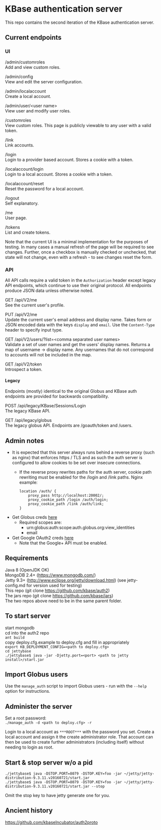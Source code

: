 KBase authentication server
===========================

This repo contains the second iteration of the KBase authentication server.

Current endpoints
-----------------

### UI


/admin/customroles  
Add and view custom roles.

/admin/config  
View and edit the server configuration.

/admin/localaccount  
Create a local account.

/admin/user/&lt;user name&gt;  
View user and modify user roles.

/customroles  
View custom roles. This page is publicly viewable to any user with a valid token.

/link  
Link accounts.

/login  
Login to a provider based account. Stores a cookie with a token.

/localaccount/login  
Login to a local account. Stores a cookie with a token.

/localaccount/reset  
Reset the password for a local account.

/logout  
Self explanatory.

/me  
User page.

/tokens  
List and create tokens.

Note that the current UI is a minimal implementation for the purposes of
testing. In many cases a manual refresh of the page will be required to see
changes. Further, once a checkbox is manually checked or unchecked, that state
will not change, even with a refresh - to see changes reset the form.

### API

All API calls require a valid token in the `Authorization` header except legacy API endpoints,
which continue to use their original protocol. All endpoints produce JSON data unless otherwise
noted.

GET /api/V2/me  
See the current user's profile.

PUT /api/V2/me  
Update the current user's email address and display name. Takes form or JSON encoded data with the
keys `display` and `email`. Use the `Content-Type` header to specify input type.

GET /api/V2/users/?list=&lt;comma separated user names&gt;  
Validate a set of user names and get the users' display names. Returns a map of username ->
display name. Any usernames that do not correspond to accounts will not be included in the map.

GET /api/V2/token  
Introspect a token.

#### Legacy

Endpoints (mostly) identical to the original Globus and KBase auth endpoints are provided for
backwards compatibility.

POST /api/legacy/KBase/Sessions/Login  
The legacy KBase API.

GET /api/legacy/globus  
The legacy globus API. Endpoints are /goauth/token and /users.

Admin notes
-----------
* It is expected that this server always runs behind a reverse proxy (such as
  nginx) that enforces https / TLS and as such the auth server is configured to
  allow cookies to be set over insecure connections.
  * If the reverse proxy rewrites paths for the auth server, cookie path
    rewriting must be enabled for the /login and /link paths. Nginx example:

		location /auth/ {
			proxy_pass http://localhost:20002/;
			proxy_cookie_path /login /auth/login;
			proxy_cookie_path /link /auth/link;
		}

* Get Globus creds [here](https://developers.globus.org)
  * Required scopes are:
    * urn:globus:auth:scope:auth.globus.org:view_identities 
    * email
* Get Google OAuth2 creds [here](https://console.developers.google.com/apis)
  * Note that the Google+ API must be enabled.

Requirements
------------
Java 8 (OpenJDK OK)  
MongoDB 2.4+ (https://www.mongodb.com/)  
Jetty 9.3+ (http://www.eclipse.org/jetty/download.html)
    (see jetty-config.md for version used for testing)  
This repo (git clone https://github.com/kbase/auth2)  
The jars repo (git clone https://github.com/kbase/jars)  
The two repos above need to be in the same parent folder.

To start server
---------------
start mongodb  
cd into the auth2 repo  
`ant build`  
copy deploy.cfg.example to deploy.cfg and fill in appropriately  
`export KB_DEPLOYMENT_CONFIG=<path to deploy.cfg>`  
`cd jettybase`  
`./jettybase$ java -jar -Djetty.port=<port> <path to jetty install>/start.jar`  

Import Globus users
------------
Use the `manage_auth` script to import Globus users - run with the `--help`
option for instructions. 

Administer the server
---------------------
Set a root password:  
`./manage_auth -d <path to deploy.cfg> -r`  

Login to a local account as `***ROOT***` with the password you set. Create a
local account and assign it the create administrator role. That account can
then be used to create further administrators (including itself) without
needing to login as root.

Start & stop server w/o a pid
-----------------------------
`./jettybase$ java -DSTOP.PORT=8079 -DSTOP.KEY=foo -jar ~/jetty/jetty-distribution-9.3.11.v20160721/start.jar`  
`./jettybase$ java -DSTOP.PORT=8079 -DSTOP.KEY=foo -jar ~/jetty/jetty-distribution-9.3.11.v20160721/start.jar --stop`  

Omit the stop key to have jetty generate one for you.

Ancient history
---------------

https://github.com/kbaseIncubator/auth2proto
